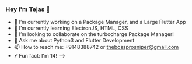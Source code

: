 ### Hey I'm Tejas 👋

- 🔭 I’m currently working on a Package Manager, and a Large Flutter App
- 🌱 I’m currently learning ElectronJS, HTML, CSS
- 👯 I’m looking to collaborate on the turbocharge Package Manager!
- 💬 Ask me about Python3 and Flutter Development
- 📫 How to reach me: +9148388742 or thebossprosniper@gmail.com
- ⚡ Fun fact: I'm 14!
-->
